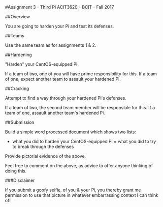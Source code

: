 #Assignment 3 - Third Pi
ACIT3620 - BCIT - Fall 2017

##Overview

You are going to harden your Pi and test its defenses.

##Teams

Use the same team as for assignments 1 & 2.

##Hardening

"Harden" your CentOS-equipped Pi.

If a team of two, one of you will have prime responsibility for this.
If a team of one, expect another team to assault your hardened Pi.

##Cracking

Attempt to find a way through your hardened Pi's defenses. 

If a team of two, the second team member will be responsible for this.
If a team of one, assault another team's hardened Pi.

##Submission

Build a simple word processed document which shows two lists:

- what you did to harden your CentOS-equipped Pi
= what you did to try to break through the defenses

Provide pictorial evidence of the above.

Feel free to comment on the above, as advice to offer anyone
thinking of doing this.

###Disclaimer

If you submit a goofy selfie, of you & your Pi, you thereby grant me permission
to use that picture in whatever embarrassing context I can think of!